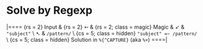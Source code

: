# Solve by Regexp

<!-- %% svg-grid: none -->
<!-- %%% class: subject subject -->
<!-- %%% class: pattern pattern -->

|====
{rs = 2} Input &
{rs = 2} &#x27B5; &
{rs = 2; class = magic} Magic &
&#x27B6; & `"subject"` \\
&#x27B4; & `/pattern/` \\
{cs = 5; class = hidden} `"subject" =~ /pattern/` \\
{cs = 5; class = hidden} Solution in `%{^CAPTURE}` (aka `%+`)
====|

